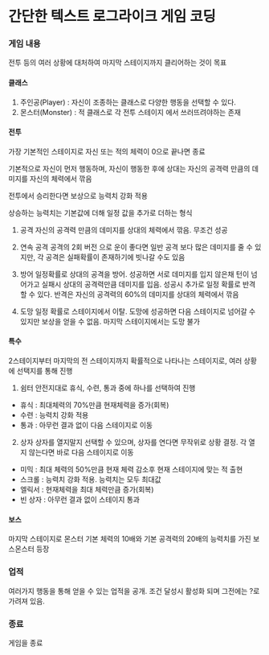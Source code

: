 # 간단한 텍스트 로그라이크 게임 코딩

### 게임 내용
전투 등의 여러 상황에 대처하여 
마지막 스테이지까지 클리어하는 것이 목표

#### 클래스
1. 주인공(Player) : 자신이 조종하는 클래스로 다양한 행동을 선택할 수 있다.
2. 몬스터(Monster) : 적 클래스로 각 전투 스테이지 에서 쓰러뜨려야하는 존재

#### 전투
가장 기본적인 스테이지로 자신 또는 적의 체력이 0으로 끝나면 종료

기본적으로 자신이 먼저 행동하며, 자신이 행동한 후에
상대는 자신의 공격력 만큼의 데미지를 자신의 체력에서 깎음

전투에서 승리한다면 보상으로 능력치 강화 적용

상승하는 능력치는 기본값에 더해 일정 값을 추가로 더하는 형식

1. 공격
자신의 공격력 만큼의 데미지를 상대의 체력에서 깎음. 무조건 성공

2. 연속 공격
공격의 2회 버전 으로 운이 좋다면 일반 공격 보다 많은 데미지를 줄 수 있지만, 각 공격은 실패확률이 존재하기에 빗나갈 수도 있음

3. 방어
일정확률로 상대의 공격을 방어. 성공하면 서로 데미지를 입지 않은채 턴이 넘어가고 실패시 상대의 공격력만큼 데미지를 입음. 성공시 추가로 일정 확률로 반격할 수 있다. 반격은 자신의 공격력의 60%의 데미지를 상대의 체력에서 깎음

4. 도망
 일정 확률로 스테이지에서 이탈. 도망에 성공하면 다음 스테이지로 넘어갈 수 있지만 보상을 얻을 수 없음. 마지막 스테이지에서는 도망 불가

#### 특수
2스테이지부터 마지막의 전 스테이지까지 확률적으로 나타나는 스테이지로,
여러 상황에 선택지를 통해 진행

1. 쉼터
안전지대로 휴식, 수련, 통과 중에 하나를 선택하여 진행
+ 휴식 : 최대체력의 70%만큼 현재체력을 증가(회복)
+ 수련 : 능력치 강화 적용
+ 통과 : 아무런 결과 없이 다음 스테이지로 이동

2. 상자
상자를 열지말지 선택할 수 있으며, 상자를 연다면 무작위로 상황 결정. 각 열지 않는다면 바로 다음 스테이지로 이동
+ 미믹 : 최대 체력의 50%만큼 현재 체력 감소후 현재 스테이지에 맞는 적 출현
+ 스크롤 : 능력치 강화 적용. 능력치는 모두 최대값
+ 엘릭서 : 현재체력을 최대 체력만큼 증가(회복)
+ 빈 상자 : 아무런 결과 없이 스테이지 통과

#### 보스
마지막 스테이지로 몬스터 기본 체력의 10배와 기본 공격력의 20배의 능력치를 가진 보스몬스터 등장

### 업적
여러가지 행동을 통해 얻을 수 있는 업적을 공개. 조건 달성시 활성화 되며 그전에는 ?로 가려져 있음. 

### 종료
게임을 종료

